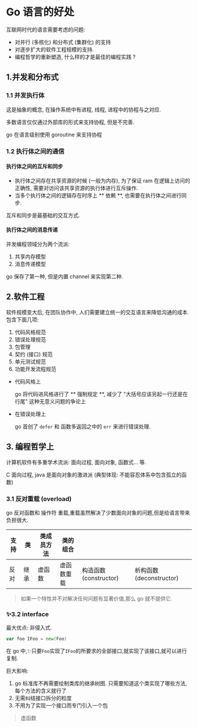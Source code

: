 # Go 语言的好处

互联网时代的语言需要考虑的问题:

- 对并行 (多核化) 和分布式 (集群化) 的支持
- 对逐步扩大的软件工程规模的支持.
- 编程哲学的重新塑造, 什么样的才是最佳的编程实践 ?

## 1.并发和分布式

### 1.1 并发执行体
这是抽象的概念, 在操作系统中有进程, 线程, 进程中的协程与之对应.

多数语言仅仅通过外部库的形式来支持协程, 但是不完善.

go 在语言级别使用 goroutine 来支持协程

### 1.2 执行体之间的通信

#### 执行体之间的互斥和同步

- 执行体之间存在共享资源的时候 (一般为内存), 为了保证 ram 在逻辑上访问的正确性, 需要对访问该共享资源的执行体进行互斥操作.
- 当多个执行体之间的逻辑存在时序上 ** 依赖 **, 也需要在执行体之间进行同步.

互斥和同步是最基础的交互方式.

#### 执行体之间的消息传递

并发编程领域分为两个流派:
1. 共享内存模型
2. 消息传递模型

go 保存了第一种, 但是内置 channel 来实现第二种.

## 2.软件工程
软件规模变大后, 在团队协作中, 人们需要建立统一的交互语言来降低沟通的成本. 包含下面几项:
1. 代码风格规范
2. 错误处理规范
3. 包管理
4. 契约 (接口) 规范
5. 单元测试规范
6. 功能开发流程规范

- 代码风格上

    go 将代码进风格进行了 ** 强制规定 **, 减少了 "大括号应该另起一行还是在行尾" 这种无意义问题的争论上
- 在错误处理上

    go 首创了 `defer` 和 函数多返回之中的 `err` 来进行错误处理.

## 3. 编程哲学上
计算机软件有多重学术流派: 面向过程, 面向对象, 函数式... 等.

C 面向过程, java 是面向对象的激进派 (典型体现: 不能容忍体系中包含孤立的函数)

### 3.1 反对重载 (overload)
go 反对函数和 操作符 重载,重载虽然解决了少数面向对象的问题,但是给语言带来负担很大.

| 支持 | 类   | 类成员方法 | 类的组合   |                       |                         |
| ---- | ---- | ---------- | ---------- | --------------------- | ----------------------- |
| 反对 | 继承 | 虚函数     | 虚函数重载 | 构造函数(constructor) | 析构函数(deconstructor) |


> 如果一个特性并不对解决任何问题有显著价值,那么 go 就不提供它.

### ✨3.2 interface

最大优点: 非侵入式.

```go
var foo IFoo = new(Foo)
```

在 go 中,✨只要`Foo`实现了`IFoo`的所要求的全部接口,就实现了该接口,就可以进行复制.

巨大影响:
1. go 标准库不再需要绘制类库的继承树图. 只需要知道这个类实现了哪些方法,每个方法的含义就行了
2. 无需纠结接口拆分的粒度
3. 不用为了实现一个接口而专门引入一个包


> 虚函数











